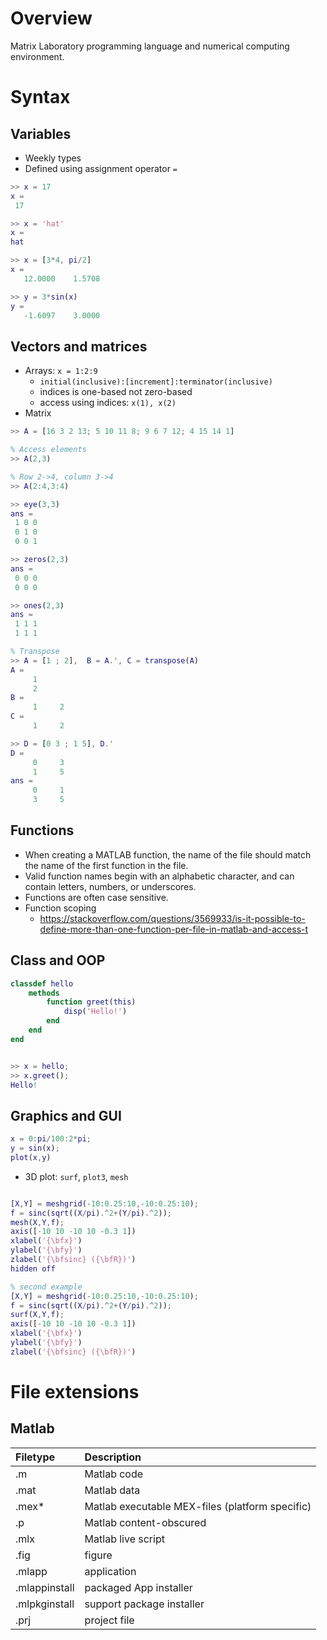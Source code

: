 # Overview

Matrix Laboratory programming language and numerical computing
environment.

# Syntax

## Variables

- Weekly types
- Defined using assignment operator `=`

```matlab
>> x = 17
x =
 17

>> x = 'hat'
x =
hat

>> x = [3*4, pi/2]
x =
   12.0000    1.5708

>> y = 3*sin(x)
y =
   -1.6097    3.0000
```

## Vectors and matrices

- Arrays: `x = 1:2:9`
    + `initial(inclusive):[increment]:terminator(inclusive)`
    + indices is one-based not zero-based
    + access using indices: `x(1), x(2)`
- Matrix

```matlab
>> A = [16 3 2 13; 5 10 11 8; 9 6 7 12; 4 15 14 1]

% Access elements
>> A(2,3)

% Row 2->4, column 3->4
>> A(2:4,3:4)

>> eye(3,3)
ans =
 1 0 0
 0 1 0
 0 0 1

>> zeros(2,3)
ans =
 0 0 0
 0 0 0

>> ones(2,3)
ans =
 1 1 1
 1 1 1

% Transpose
>> A = [1 ; 2],  B = A.', C = transpose(A)
A =
     1
     2
B =
     1     2
C =
     1     2

>> D = [0 3 ; 1 5], D.'
D =
     0     3
     1     5
ans =
     0     1
     3     5
```

## Functions

- When creating a MATLAB function, the name of the file should match the
  name of the first function in the file.
- Valid function names begin with an alphabetic character, and can
  contain letters, numbers, or underscores.
- Functions are often case sensitive.
- Function scoping
    + https://stackoverflow.com/questions/3569933/is-it-possible-to-define-more-than-one-function-per-file-in-matlab-and-access-t


## Class and OOP

```matlab
classdef hello
    methods
        function greet(this)
            disp('Hello!')
        end
    end
end


>> x = hello;
>> x.greet();
Hello!
```


## Graphics and GUI

```matlab
x = 0:pi/100:2*pi;
y = sin(x);
plot(x,y)
```

- 3D plot: `surf`, `plot3`, `mesh`

```matlab

[X,Y] = meshgrid(-10:0.25:10,-10:0.25:10);
f = sinc(sqrt((X/pi).^2+(Y/pi).^2));
mesh(X,Y,f);
axis([-10 10 -10 10 -0.3 1])
xlabel('{\bfx}')
ylabel('{\bfy}')
zlabel('{\bfsinc} ({\bfR})')
hidden off

% second example
[X,Y] = meshgrid(-10:0.25:10,-10:0.25:10);
f = sinc(sqrt((X/pi).^2+(Y/pi).^2));
surf(X,Y,f);
axis([-10 10 -10 10 -0.3 1])
xlabel('{\bfx}')
ylabel('{\bfy}')
zlabel('{\bfsinc} ({\bfR})')
```




# File extensions

## Matlab

Filetype | Description
:-|:-
.m | Matlab code
.mat | Matlab data
.mex* | Matlab executable MEX-files (platform specific)
.p | Matlab content-obscured
.mlx | Matlab live script
.fig | figure
.mlapp | application
.mlappinstall | packaged App installer
.mlpkginstall | support package installer
.prj | project file

